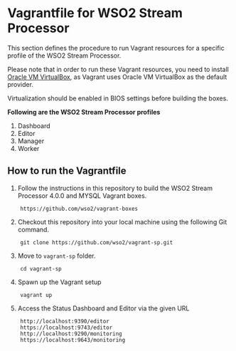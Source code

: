# Vagrantfile for WSO2 Stream Processor

This section defines the procedure to run Vagrant resources for a specific profile of the WSO2 Stream Processor.

Please note that in order to run these Vagrant resources, you need to install
[Oracle VM VirtualBox](http://www.oracle.com/technetwork/server-storage/virtualbox/downloads/index.html),
as Vagrant uses Oracle VM VirtualBox as the default provider.

Virtualization should be enabled in BIOS settings before building the boxes.

**Following are the WSO2 Stream Processor profiles**

  1. Dashboard
  2. Editor
  3. Manager
  4. Worker

## How to run the Vagrantfile

1.  Follow the instructions in this repository to build the WSO2 Stream Processor 4.0.0 and MYSQL Vagrant boxes.

```
    https://github.com/wso2/vagrant-boxes
```

2. Checkout this repository into your local machine using the following Git command.

```
    git clone https://github.com/wso2/vagrant-sp.git
```

3. Move to `vagrant-sp` folder.

```
    cd vagrant-sp
```

4. Spawn up the Vagrant setup

```
    vagrant up
```

5. Access the Status Dashboard and Editor via the given URL

```
    http://localhost:9390/editor
    https://localhost:9743/editor
    http://localhost:9290/monitoring
    https://localhost:9643/monitoring
```
